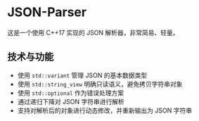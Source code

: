 # JSON-Parser

这是一个使用 C++17 实现的 JSON 解析器，非常简易、轻量。

## 技术与功能
- 使用 `std::variant` 管理 JSON 的基本数据类型
- 使用 `std::string_view` 明确只读语义，避免拷贝字符串对象
- 使用 `std::optional` 作为错误处理方案
- 通过递归下降对 JSON 字符串进行解析
- 支持对解析后的对象进行动态修改，并重新输出为 JSON 字符串
